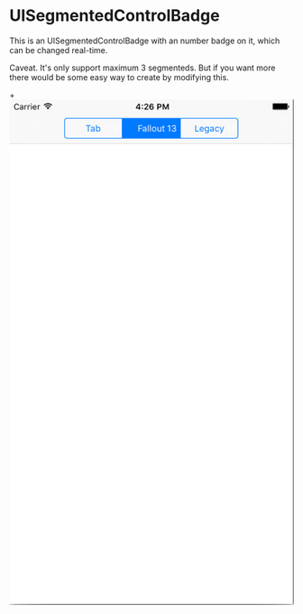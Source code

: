 # UISegmentedControlBadge

This is an UISegmentedControlBadge with an number badge on it, which can be changed real-time.

Caveat. It's only support maximum 3 segmenteds. But if you want more there would be some easy way to create by modifying this.

 
+![alt tag](https://github.com/hydrated/UISegmentedControlBadge/blob/master/screen.png)
